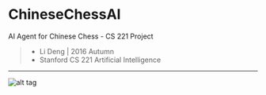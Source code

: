 # ChineseChessAI
AI Agent for Chinese Chess - CS 221 Project

>- Li Deng | 2016 Autumn 
>- Stanford CS 221 Artificial Intelligence

--------------
![alt tag](https://raw.githubusercontent.com/dengl11/ChineseChessAI/master/public/resource/img/overview.png)

